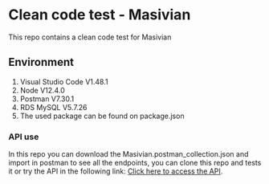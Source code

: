 # Clean code test - Masivian

This repo contains a clean code test for Masivian

## Environment

1. Visual Studio Code V1.48.1
1. Node V12.4.0
1. Postman V7.30.1
1. RDS MySQL V5.7.26
1. The used package can be found on package.json

### API use

In this repo you can download the Masivian.postman_collection.json and import in postman to see all the endpoints, you can clone this repo and tests it or try the API in the following link: [Click here to access the API](https://masivian.franciscobernal.info "API server").
